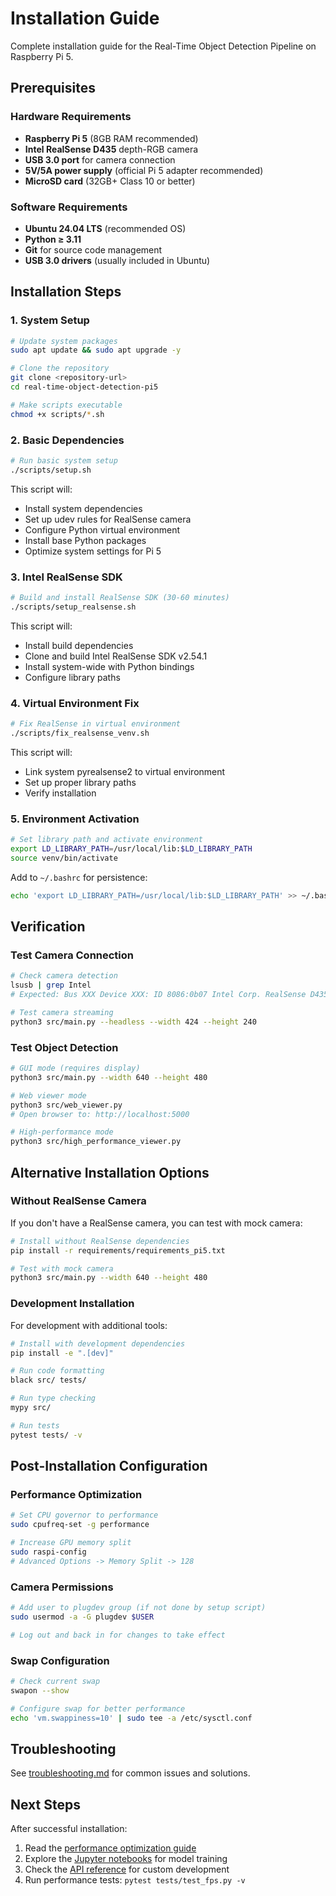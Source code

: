 # Installation Guide

Complete installation guide for the Real-Time Object Detection Pipeline on Raspberry Pi 5.

## Prerequisites

### Hardware Requirements
- **Raspberry Pi 5** (8GB RAM recommended)
- **Intel RealSense D435** depth-RGB camera
- **USB 3.0 port** for camera connection
- **5V/5A power supply** (official Pi 5 adapter recommended)
- **MicroSD card** (32GB+ Class 10 or better)

### Software Requirements
- **Ubuntu 24.04 LTS** (recommended OS)
- **Python ≥ 3.11**
- **Git** for source code management
- **USB 3.0 drivers** (usually included in Ubuntu)

## Installation Steps

### 1. System Setup

```bash
# Update system packages
sudo apt update && sudo apt upgrade -y

# Clone the repository
git clone <repository-url>
cd real-time-object-detection-pi5

# Make scripts executable
chmod +x scripts/*.sh
```

### 2. Basic Dependencies

```bash
# Run basic system setup
./scripts/setup.sh
```

This script will:
- Install system dependencies
- Set up udev rules for RealSense camera
- Configure Python virtual environment
- Install base Python packages
- Optimize system settings for Pi 5

### 3. Intel RealSense SDK

```bash
# Build and install RealSense SDK (30-60 minutes)
./scripts/setup_realsense.sh
```

This script will:
- Install build dependencies
- Clone and build Intel RealSense SDK v2.54.1
- Install system-wide with Python bindings
- Configure library paths

### 4. Virtual Environment Fix

```bash
# Fix RealSense in virtual environment
./scripts/fix_realsense_venv.sh
```

This script will:
- Link system pyrealsense2 to virtual environment
- Set up proper library paths
- Verify installation

### 5. Environment Activation

```bash
# Set library path and activate environment
export LD_LIBRARY_PATH=/usr/local/lib:$LD_LIBRARY_PATH
source venv/bin/activate
```

Add to `~/.bashrc` for persistence:
```bash
echo 'export LD_LIBRARY_PATH=/usr/local/lib:$LD_LIBRARY_PATH' >> ~/.bashrc
```

## Verification

### Test Camera Connection
```bash
# Check camera detection
lsusb | grep Intel
# Expected: Bus XXX Device XXX: ID 8086:0b07 Intel Corp. RealSense D435

# Test camera streaming
python3 src/main.py --headless --width 424 --height 240
```

### Test Object Detection
```bash
# GUI mode (requires display)
python3 src/main.py --width 640 --height 480

# Web viewer mode
python3 src/web_viewer.py
# Open browser to: http://localhost:5000

# High-performance mode
python3 src/high_performance_viewer.py
```

## Alternative Installation Options

### Without RealSense Camera
If you don't have a RealSense camera, you can test with mock camera:

```bash
# Install without RealSense dependencies
pip install -r requirements/requirements_pi5.txt

# Test with mock camera
python3 src/main.py --width 640 --height 480
```

### Development Installation
For development with additional tools:

```bash
# Install with development dependencies
pip install -e ".[dev]"

# Run code formatting
black src/ tests/

# Run type checking
mypy src/

# Run tests
pytest tests/ -v
```

## Post-Installation Configuration

### Performance Optimization
```bash
# Set CPU governor to performance
sudo cpufreq-set -g performance

# Increase GPU memory split
sudo raspi-config
# Advanced Options -> Memory Split -> 128
```

### Camera Permissions
```bash
# Add user to plugdev group (if not done by setup script)
sudo usermod -a -G plugdev $USER

# Log out and back in for changes to take effect
```

### Swap Configuration
```bash
# Check current swap
swapon --show

# Configure swap for better performance
echo 'vm.swappiness=10' | sudo tee -a /etc/sysctl.conf
```

## Troubleshooting

See [troubleshooting.md](troubleshooting.md) for common issues and solutions.

## Next Steps

After successful installation:
1. Read the [performance optimization guide](performance_optimization.md)
2. Explore the [Jupyter notebooks](../notebooks/) for model training
3. Check the [API reference](api_reference.md) for custom development
4. Run performance tests: `pytest tests/test_fps.py -v`
